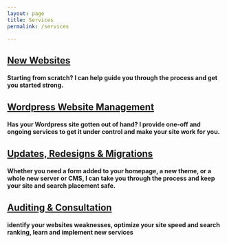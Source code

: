 ```yaml
---
layout: page
title: Services
permalink: /services

---
```


## [New Websites](/services/new-websites)

#### Starting from scratch? I can help guide you through the process and get you started strong.

## [Wordpress Website Management](/services/wordpress-website-management)

#### Has your Wordpress site gotten out of hand? I provide one-off and ongoing services to get it under control and make your site work for you.

## [Updates, Redesigns & Migrations](services/updates-redesigns-migrations)

#### Whether you need a form added to your homepage, a new theme, or a whole new server or CMS, I can take you through the process and keep your site and search placement safe.

## [Auditing & Consultation](/services/site-audits-and-web-consultation)

#### identify your websites weaknesses, optimize your site speed and search ranking, learn and implement new services
